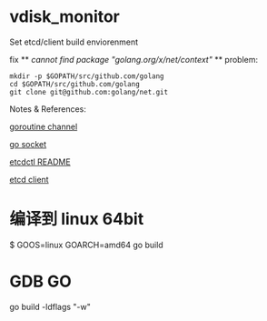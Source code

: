 # vdisk_monitor

Set etcd/client build enviorenment

fix ** *cannot find package "golang.org/x/net/context"* ** problem:
```
mkdir -p $GOPATH/src/github.com/golang
cd $GOPATH/src/github.com/golang
git clone git@github.com:golang/net.git
```
Notes & References:

[goroutine channel](https://github.com/astaxie/build-web-application-with-golang/blob/master/zh/02.7.md)

[go socket](http://blog.csdn.net/ahlxt123/article/details/47320161)

[etcdctl README](https://github.com/coreos/etcd/blob/master/etcdctl/READMEv2.md)

[etcd client](https://github.com/coreos/etcd/tree/master/client)

# 编译到 linux 64bit
$ GOOS=linux GOARCH=amd64 go build

# GDB GO
go build -ldflags "-w"

